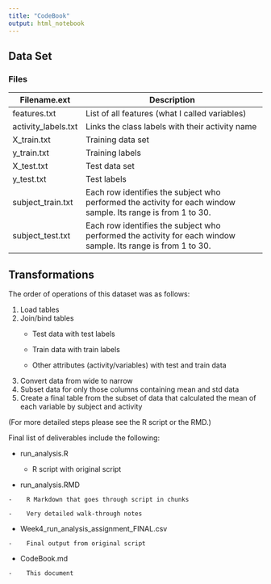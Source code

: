 ```yaml
---
title: "CodeBook"
output: html_notebook
---
```


## Data Set

### Files

| Filename.ext        | Description                                                                                                   |
|----------------|--------------------------------------------------------|
| features.txt        | List of all features (what I called variables)                                                                |
| activity_labels.txt | Links the class labels with their activity name                                                               |
| X_train.txt         | Training data set                                                                                             |
| y_train.txt         | Training labels                                                                                               |
| X_test.txt          | Test data set                                                                                                 |
| y_test.txt          | Test labels                                                                                                   |
| subject_train.txt   | Each row identifies the subject who performed the activity for each window sample. Its range is from 1 to 30. |
| subject_test.txt    | Each row identifies the subject who performed the activity for each window sample. Its range is from 1 to 30. |

## Transformations

The order of operations of this dataset was as follows:

1.  Load tables
2.  Join/bind tables
    -   Test data with test labels

    -   Train data with train labels

    -   Other attributes (activity/variables) with test and train data
3.  Convert data from wide to narrow
4.  Subset data for only those columns containing mean and std data
5.  Create a final table from the subset of data that calculated the mean of each variable by subject and activity

(For more detailed steps please see the R script or the RMD.)

Final list of deliverables include the following:

-   run_analysis.R

    -   R script with original script

-    run_analysis.RMD

    -    R Markdown that goes through script in chunks

    -    Very detailed walk-through notes

-    Week4_run_analysis_assignment_FINAL.csv

    -    Final output from original script

-    CodeBook.md

    -    This document
